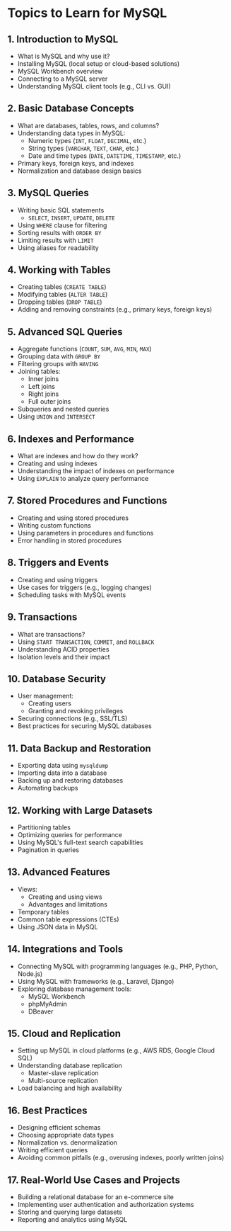 # Topics to Learn for MySQL

## 1. Introduction to MySQL
- What is MySQL and why use it?
- Installing MySQL (local setup or cloud-based solutions)
- MySQL Workbench overview
- Connecting to a MySQL server
- Understanding MySQL client tools (e.g., CLI vs. GUI)

## 2. Basic Database Concepts
- What are databases, tables, rows, and columns?
- Understanding data types in MySQL:
  - Numeric types (`INT`, `FLOAT`, `DECIMAL`, etc.)
  - String types (`VARCHAR`, `TEXT`, `CHAR`, etc.)
  - Date and time types (`DATE`, `DATETIME`, `TIMESTAMP`, etc.)
- Primary keys, foreign keys, and indexes
- Normalization and database design basics

## 3. MySQL Queries
- Writing basic SQL statements
  - `SELECT`, `INSERT`, `UPDATE`, `DELETE`
- Using `WHERE` clause for filtering
- Sorting results with `ORDER BY`
- Limiting results with `LIMIT`
- Using aliases for readability

## 4. Working with Tables
- Creating tables (`CREATE TABLE`)
- Modifying tables (`ALTER TABLE`)
- Dropping tables (`DROP TABLE`)
- Adding and removing constraints (e.g., primary keys, foreign keys)

## 5. Advanced SQL Queries
- Aggregate functions (`COUNT`, `SUM`, `AVG`, `MIN`, `MAX`)
- Grouping data with `GROUP BY`
- Filtering groups with `HAVING`
- Joining tables:
  - Inner joins
  - Left joins
  - Right joins
  - Full outer joins
- Subqueries and nested queries
- Using `UNION` and `INTERSECT`

## 6. Indexes and Performance
- What are indexes and how do they work?
- Creating and using indexes
- Understanding the impact of indexes on performance
- Using `EXPLAIN` to analyze query performance

## 7. Stored Procedures and Functions
- Creating and using stored procedures
- Writing custom functions
- Using parameters in procedures and functions
- Error handling in stored procedures

## 8. Triggers and Events
- Creating and using triggers
- Use cases for triggers (e.g., logging changes)
- Scheduling tasks with MySQL events

## 9. Transactions
- What are transactions?
- Using `START TRANSACTION`, `COMMIT`, and `ROLLBACK`
- Understanding ACID properties
- Isolation levels and their impact

## 10. Database Security
- User management:
  - Creating users
  - Granting and revoking privileges
- Securing connections (e.g., SSL/TLS)
- Best practices for securing MySQL databases

## 11. Data Backup and Restoration
- Exporting data using `mysqldump`
- Importing data into a database
- Backing up and restoring databases
- Automating backups

## 12. Working with Large Datasets
- Partitioning tables
- Optimizing queries for performance
- Using MySQL's full-text search capabilities
- Pagination in queries

## 13. Advanced Features
- Views:
  - Creating and using views
  - Advantages and limitations
- Temporary tables
- Common table expressions (CTEs)
- Using JSON data in MySQL

## 14. Integrations and Tools
- Connecting MySQL with programming languages (e.g., PHP, Python, Node.js)
- Using MySQL with frameworks (e.g., Laravel, Django)
- Exploring database management tools:
  - MySQL Workbench
  - phpMyAdmin
  - DBeaver

## 15. Cloud and Replication
- Setting up MySQL in cloud platforms (e.g., AWS RDS, Google Cloud SQL)
- Understanding database replication
  - Master-slave replication
  - Multi-source replication
- Load balancing and high availability

## 16. Best Practices
- Designing efficient schemas
- Choosing appropriate data types
- Normalization vs. denormalization
- Writing efficient queries
- Avoiding common pitfalls (e.g., overusing indexes, poorly written joins)

## 17. Real-World Use Cases and Projects
- Building a relational database for an e-commerce site
- Implementing user authentication and authorization systems
- Storing and querying large datasets
- Reporting and analytics using MySQL